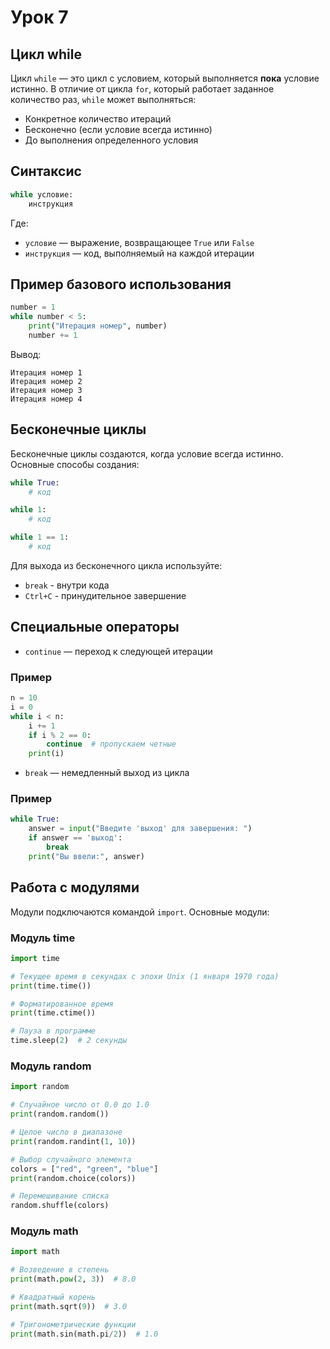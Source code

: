 # Урок 7

## Цикл while

Цикл `while` — это цикл с условием, который выполняется **пока** условие истинно. В отличие от цикла `for`, который работает заданное количество раз, `while` может выполняться:
- Конкретное количество итераций
- Бесконечно (если условие всегда истинно)
- До выполнения определенного условия

## Синтаксис

```python
while условие:
    инструкция
```

Где:
- `условие` — выражение, возвращающее `True` или `False`
- `инструкция` — код, выполняемый на каждой итерации

## Пример базового использования

```python
number = 1
while number < 5:
    print("Итерация номер", number)
    number += 1
```

Вывод:
```
Итерация номер 1
Итерация номер 2
Итерация номер 3
Итерация номер 4
```

## Бесконечные циклы

Бесконечные циклы создаются, когда условие всегда истинно. Основные способы создания:
```python
while True:
    # код

while 1:
    # код

while 1 == 1:
    # код
```

Для выхода из бесконечного цикла используйте:
- `break` - внутри кода
- `Ctrl+C` - принудительное завершение


## Cпециальные операторы
   - `continue` — переход к следующей итерации
   

### Пример 
```python
n = 10
i = 0 
while i < n:
    i += 1
    if i % 2 == 0:
        continue  # пропускаем четные
    print(i)
```

- `break` — немедленный выход из цикла

### Пример 
```python
while True:
    answer = input("Введите 'выход' для завершения: ")
    if answer == 'выход':
        break
    print("Вы ввели:", answer)
```

## Работа с модулями

Модули подключаются командой `import`. Основные модули:

### Модуль time
```python
import time

# Текущее время в секундах с эпохи Unix (1 января 1970 года)
print(time.time())

# Форматированное время
print(time.ctime())

# Пауза в программе
time.sleep(2)  # 2 секунды
```

### Модуль random
```python
import random

# Случайное число от 0.0 до 1.0
print(random.random())

# Целое число в диапазоне
print(random.randint(1, 10))

# Выбор случайного элемента
colors = ["red", "green", "blue"]
print(random.choice(colors))

# Перемешивание списка
random.shuffle(colors)
```

### Модуль math
```python
import math

# Возведение в степень
print(math.pow(2, 3))  # 8.0

# Квадратный корень
print(math.sqrt(9))  # 3.0

# Тригонометрические функции
print(math.sin(math.pi/2))  # 1.0
```